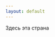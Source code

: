 ```yaml
---
layout: default
---
```


<div id='text-editor' text-angular ng-model="htmlData">Здесь эта страна</div>

